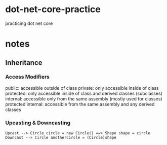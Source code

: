 # dot-net-core-practice

practicing dot net core

# notes

## Inheritance

### Access Modifiers

public: accessible outside of class
private: only accessible inside of class
protected: only accessible inside of class and derived classes (subclasses)
internal: accessible only from the same assembly (mostly used for classes)
protected internal: accessible from the same assembly and any derived classes

### Upcasting & Downcasting

    Upcast --> Circle circle = new Circle() ==> Shape shape = circle
    Downcast --> Circle anotherCircle = (Circle)shape
